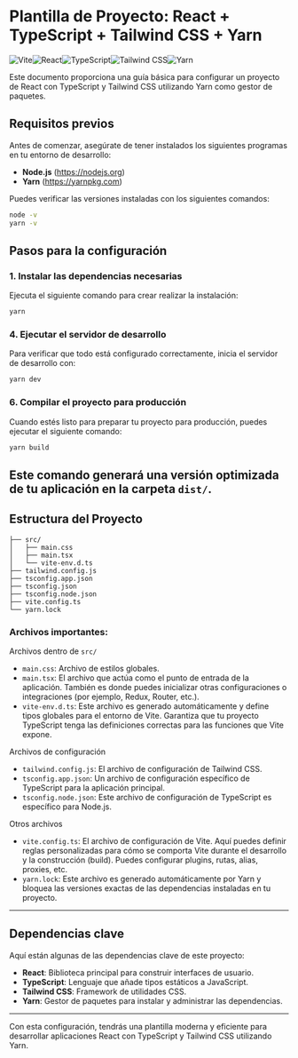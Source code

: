# Plantilla de Proyecto: React + TypeScript + Tailwind CSS + Yarn
![Vite](https://img.shields.io/badge/vite-%23646CFF.svg?style=for-the-badge&logo=vite&logoColor=white)![React](https://img.shields.io/badge/react-%2320232a.svg?style=for-the-badge&logo=react&logoColor=%2361DAFB)![TypeScript](https://img.shields.io/badge/TypeScript-3178C6?style=for-the-badge&logo=typescript&logoColor=white)![Tailwind CSS](https://img.shields.io/badge/Tailwind%20CSS-06B6D4?logo=tailwindcss&logoColor=fff&style=for-the-badge)![Yarn](https://img.shields.io/badge/Yarn-2C8EBB?logo=yarn&logoColor=fff&style=for-the-badge)

Este documento proporciona una guía básica para configurar un proyecto de React con TypeScript y Tailwind CSS utilizando Yarn como gestor de paquetes.

## Requisitos previos
Antes de comenzar, asegúrate de tener instalados los siguientes programas en tu entorno de desarrollo:

- **Node.js** (https://nodejs.org)
- **Yarn** (https://yarnpkg.com)

Puedes verificar las versiones instaladas con los siguientes comandos:
```bash
node -v
yarn -v
```

## Pasos para la configuración
### 1. Instalar las dependencias necesarias
Ejecuta el siguiente comando para crear realizar la instalación:

```bash
yarn
```

### 4. Ejecutar el servidor de desarrollo
Para verificar que todo está configurado correctamente, inicia el servidor de desarrollo con:

```bash
yarn dev
```

### 6. Compilar el proyecto para producción
Cuando estés listo para preparar tu proyecto para producción, puedes ejecutar el siguiente comando:

```bash
yarn build
```

Este comando generará una versión optimizada de tu aplicación en la carpeta `dist/`.
---

## Estructura del Proyecto
```
├── src/
│   ├── main.css
│   ├── main.tsx
│   └── vite-env.d.ts
├── tailwind.config.js
├── tsconfig.app.json
├── tsconfig.json
├── tsconfig.node.json
├── vite.config.ts
└── yarn.lock
```

### Archivos importantes:
Archivos dentro de `src/`
- `main.css`: Archivo de estilos globales.
- `main.tsx`: El archivo que actúa como el punto de entrada de la aplicación. También es donde puedes inicializar otras configuraciones o integraciones (por ejemplo, Redux, Router, etc.).
- `vite-env.d.ts`: Este archivo es generado automáticamente y define tipos globales para el entorno de Vite. Garantiza que tu proyecto TypeScript tenga las definiciones correctas para las funciones que Vite expone.

Archivos de configuración
- `tailwind.config.js`: El archivo de configuración de Tailwind CSS.
- `tsconfig.app.json`: Un archivo de configuración específico de TypeScript para la aplicación principal.
- `tsconfig.node.json`: Este archivo de configuración de TypeScript es específico para Node.js.

Otros archivos
- `vite.config.ts`: El archivo de configuración de Vite. Aquí puedes definir reglas personalizadas para cómo se comporta Vite durante el desarrollo y la construcción (build). Puedes configurar plugins, rutas, alias, proxies, etc.
- `yarn.lock`: Este archivo es generado automáticamente por Yarn y bloquea las versiones exactas de las dependencias instaladas en tu proyecto.

---

## Dependencias clave

Aquí están algunas de las dependencias clave de este proyecto:

- **React**: Biblioteca principal para construir interfaces de usuario.
- **TypeScript**: Lenguaje que añade tipos estáticos a JavaScript.
- **Tailwind CSS**: Framework de utilidades CSS.
- **Yarn**: Gestor de paquetes para instalar y administrar las dependencias.
---

Con esta configuración, tendrás una plantilla moderna y eficiente para desarrollar aplicaciones React con TypeScript y Tailwind CSS utilizando Yarn.
